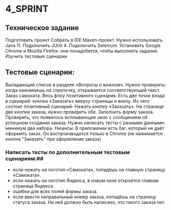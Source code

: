   # 4_SPRINT #

  ## Техническое задание ##
Подготовить проект
Собрать в IDE Maven-проект. Нужно использовать Java 11. Подключить JUnit 4. Подключить Selenium. Установить Google Chrome и Mozilla Firefox: они понадобятся, чтобы выполнить задание.
Изучить тестовые сценарии
  ## Тестовые сценарии: ##
Выпадающий список в разделе «Вопросы о важном». Нужно проверить: когда нажимаешь на стрелочку, открывается соответствующий текст.
Заказ самоката. Весь флоу позитивного сценария. Есть две точки входа в сценарий: кнопка «Заказать» вверху страницы и внизу. Из чего состоит позитивный сценарий:
Нажать кнопку «Заказать». На странице две кнопки заказа, нужно проверить обе.
Заполнить форму заказа.
Проверить, что появилось всплывающее окно с сообщением об успешном создании заказа. Нужно написать тесты с разными данными: минимум два набора.
Нюансы:
В приложении есть баг, который не даёт оформить заказ. Он воспроизводится только в Chrome (не нажимается кнопка "Заказать" при оформлении заказа)

  ### Написать тесты по дополнительным тестовым сценариям:##
- если нажать на логотип «Самоката», попадёшь на главную страницу «Самоката».
- если нажать на логотип Яндекса, в новом окне откроется главная страница Яндекса.
- ошибки для всех полей формы заказа.
- если ввести неправильный номер заказа, попадёшь на страницу статуса заказа. На ней должно быть написано, что такого заказа нет.
 
 
